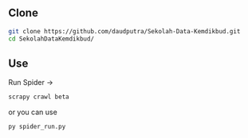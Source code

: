 ## Clone

```bash
git clone https://github.com/daudputra/Sekolah-Data-Kemdikbud.git
cd SekolahDataKemdikbud/
```

## Use
Run Spider ->

```bash 
scrapy crawl beta
```

or you can use
```bash 
py spider_run.py
```
